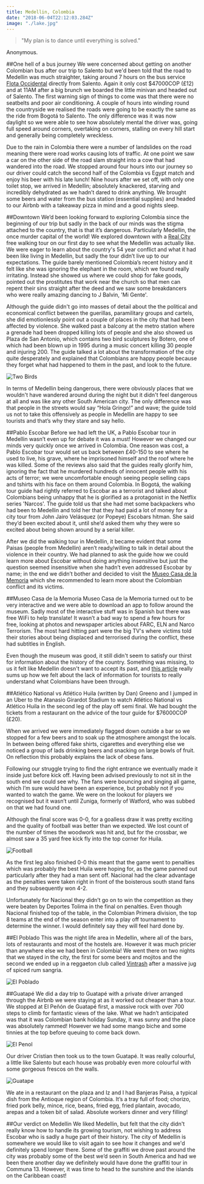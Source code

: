 ```yaml
---
title: Medellin, Colombia
date: "2018-06-04T22:12:03.284Z"
image: "./lake.jpg"
---
```


>"My plan is to dance until everything is solved."

Anonymous.

##One hell of a bus journey
We were concerned about getting on another Colombian bus after our trip to Salento but we'd been told that the road to Medellin was much straighter, taking around 7 hours on the bus service [Flota Occidental](https://www.flotaoccidental.com/en/) directly from Salento. Again it only cost $47000COP (£12) and at 11AM after a big brunch we boarded the little minivan and headed out of Salento. The first warning sign of things to come was that there were no seatbelts and poor air conditioning. A couple of hours into winding round the countryside we realised the roads were going to be exactly the same as the ride from Bogotá to Salento. The only difference was it was now daylight so we were able to see how absolutely mental the driver was, going full speed around corners, overtaking on corners, stalling on every hill start and generally being completely wreckless.

Due to the rain in Colombia there were a number of landslides on the road meaning there were road works causing lots of traffic. At one point we saw a car on the other side of the road slam straight into a cow that had wandered into the road. We stopped around four hours into our journey so our driver could catch the second half of the Colombia vs Egypt match and enjoy his beer with his late lunch! Nine hours after we set off, with only one toilet stop, we arrived in Medellin; absolutely knackered, starving and incredibly dehydrated as we hadn’t dared to drink anything. We brought some beers and water from the bus station (essential supplies) and headed to our Airbnb with a takeaway pizza in mind and a good nights sleep.

##Downtown
We’d been looking forward to exploring Colombia since the beginning of our trip but sadly in the back of our minds was the stigma attached to the country, that is that it’s dangerous. Particularly Medellin, the once murder capital of the world! We explored downtown with a [Real City](http://www.realcitytours.com/barrio-transformation-tour/) free walking tour on our first day to see what the Medellin was actually like. We were eager to learn about the country's 54 year conflict and what it had been like living in Medellin, but sadly the tour didn’t live up to our expectations. The guide barely mentioned Colombia’s recent history and it felt like she was ignoring the elephant in the room, which we found really irritating. Instead she showed us where we could shop for fake goods, pointed out the prostitutes that work near the church so that men can repent their sins straight after the deed and we saw some breakdancers who were really amazing dancing to J Balvin, 'Mi Gente'.

Although the guide didn't go into masses of detail about the the political and economical conflict between the guerillas, paramilitary groups and cartels, she did emotionlessly point out a couple of places in the city that had been affected by violence. She walked past a balcony at the metro station where a grenade had been dropped killing lots of people and she also showed us Plaza de San Antonio, which contains two bird sculptures by Botero, one of which had been blown up in 1995 during a music concert killing 30 people and injuring 200. The guide talked a lot about the transformation of the city quite desperately and explained that Colombians are happy people because they forget what had happened to them in the past, and look to the future.

![Two Birds](./two-birds.jpg "Two Birds")

In terms of Medellin being dangerous, there were obviously places that we wouldn't have wandered around during the night but it didn't feel dangerous at all and was like any other South American city. The only difference was that people in the streets would say “Hola Gringo!” and wave; the guide told us not to take this offensively as people in Medellin are happy to see tourists and that’s why they stare and say hello.

##Pablo Escobar
Before we had left the UK, a Pablo Escobar tour in Medellin wasn’t even up for debate it was a must! However we changed our minds very quickly once we arrived in Colombia. One reason was cost, a Pablo Escobar tour would set us back between £40-150 to see where he used to live, his grave, where he imprisoned himself and the roof where he was killed. Some of the reviews also said that the guides really glorify him, ignoring the fact that he murdered hundreds of innocent people with his acts of terror; we were uncomfortable enough seeing people selling caps and tshirts with his face on them around Colombia. In Bogotá, the walking tour guide had rightly referred to Escobar as a terrorist and talked about Colombians being unhappy that he is glorified as a protagonist in the Netflix series 'Narcos'. The guide told us that she had met some backpackers who had been to Medellin and told her that they had paid a lot of money for a city tour from John Jairo Velásquez (or Popeye) Escobars hitman. She said they’d been excited about it, until she’d asked them why they were so excited about being shown around by a serial killer.

After we did the walking tour in Medellin, it became evident that some Paisas (people from Medellin) aren’t ready/willing to talk in detail about the violence in their country. We had planned to ask the guide how we could learn more about Escobar without doing anything insensitive but just the question seemed insensitive when she hadn’t even addressed Escobar by name; in the end we didn’t bother and decided to visit the [Museo Casa de la Memoria](http://medellin.travel/MedellinTravelWeb/locations/101/house-of-memory-museum?lang=en) which she recommended to learn more about the Colombian conflict and its victims.

##Museo Casa de la Memoria
Museo Casa de la Memoria turned out to be very interactive and we were able to download an app to follow around the museum. Sadly most of the interactive stuff was in Spanish but there was free WiFi to help translate! It wasn’t a bad way to spend a few hours for free, looking at photos and newspaper articles about FARC, ELN and Narco Terrorism. The most hard hitting part were the big TV's where victims told their stories about being displaced and terrorised during the conflict, these had subtitles in English.

Even though the museum was good, it still didn't seem to satisfy our thirst for information about the history of the country. Something was missing, to us it felt like Medellin doesn't want to accept its past, and [this article](https://colombiareports.com/medellin-needs-pablo-escobar-museum/) really sums up how we felt about the lack of information for tourists to really understand what Colombians have been through.

##Atlético National vs Atlético Huila (written by Dan)
Greeno and I jumped in an Uber to the Atanasio Girardot Stadium to watch Atlético National vs Atlético Huila in the second leg of the play off semi final. We had bought the tickets from a restaurant on the advice of the tour guide for $76000COP (£20).

When we arrived we were immediately flagged down outside a bar so we stopped for a few beers and to soak up the atmosphere amongst the locals. In between being offered fake shirts, cigarettes and everything else we noticed a group of lads drinking beers and snacking on large bowls of fruit. On reflection this probably explains the lack of obese fans.

Following our struggle trying to find the right entrance we eventually made it inside just before kick off. Having been advised previously to not sit in the south end we could see why. The fans were bouncing and singing all game, which I’m sure would have been an experience, but probably not if you wanted to watch the game. We were on the lookout for players we recognised but it wasn’t until Zuniga, formerly of Watford, who was subbed on that we had found one.

Although the final score was 0-0, for a goalless draw it was pretty exciting and the quality of football was better than we expected. We lost count of the number of times the woodwork was hit and, but for the crossbar, we almost saw a 35 yard free kick fly into the top corner for Huila.

![Football](./football.jpg "Football")

As the first leg also finished 0-0 this meant that the game went to penalties which was probably the best Huila were hoping for, as the game panned out particularly after they had a man sent off. Nacional had the clear advantage as the penalties were taken right in front of the boisterous south stand fans and they subsequently won 4-2.

Unfortunately for Nacional they didn’t go on to win the competition as they were beaten by Deportes Tolima in the final on penalties. Even though Nacional finished top of the table, in the Colombian Primera division, the top 8 teams at the end of the season enter into a play off tournament to determine the winner. I would definitely say they will feel hard done by.

##El Poblado
This was the night life area in Medellin, where all of the bars, lots of restaurants and most of the hostels are. However it was much pricier than anywhere else we had been in Colombia! We went there on two nights that we stayed in the city, the first for some beers and mojitos and the second we ended up in a reggaeton club called [Vintrash](https://vintrash.co/) after a massive jug of spiced rum sangria.

![El Poblado](./el-poblado.jpg "El Poblado")

##Guatapé
We did a day trip to Guatapé with a private driver arranged through the Airbnb we were staying at as it worked out cheaper than a tour. We stopped at El Peñón de Guatapé first, a massive rock with over 700 steps to climb for fantastic views of the lake. What we hadn’t anticipated was that it was Colombian bank holiday Sunday, it was sunny  and the place was absolutely rammed! However we had some mango biche and some tinnies at the top before queuing to come back down.

![El Penol](./el-penol.jpg "El Penol")

Our driver Cristian then took us to the town Guatapé. It was really colourful, a little like Salento but each house was probably even more colourful with some gorgeous frescos on the walls.

![Guatape](./guatape.jpg "Guatape")

We ate in a restaurant on the plaza and Iz and I had Banjeras Paisa, a typical dish from the Antioque region of Colombia. It’s a tray full of food; chorizo, fried pork belly, mince, rice, beans, fried egg, fried plantain, avocado, arepas and a token bit of salad. Absolute workers dinner and very filling!

##Our verdict on Medellin
We liked Medellin, but felt that the city didn't really know how to handle its growing tourism, not wishing to address Escobar who is sadly a huge part of their history. The city of Medellin is somewhere we would like to visit again to see how it changes and we'd definitely spend longer there. Some of the graffiti we drove past around the city was probably some of the best we’d seen in South America and had we been there another day we definitely would have done the graffiti tour in Communa 13. However, it was time to head to the sunshine and the islands on the Caribbean coast!